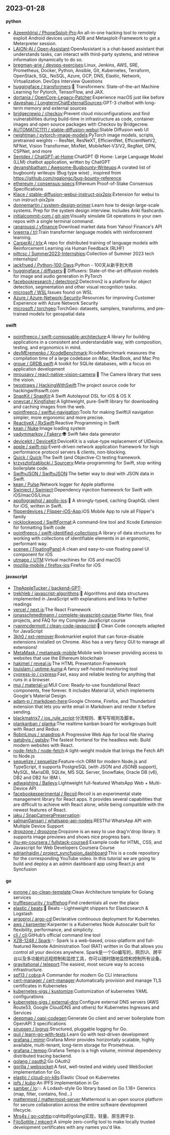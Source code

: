 ## 2023-01-28

#### python
* [AzeemIdrisi / PhoneSploit-Pro](https://github.com/AzeemIdrisi/PhoneSploit-Pro):An all-in-one hacking tool to remotely exploit Android devices using ADB and Metasploit-Framework to get a Meterpreter session.
* [LAION-AI / Open-Assistant](https://github.com/LAION-AI/Open-Assistant):OpenAssistant is a chat-based assistant that understands tasks, can interact with third-party systems, and retrieve information dynamically to do so.
* [bregman-arie / devops-exercises](https://github.com/bregman-arie/devops-exercises):Linux, Jenkins, AWS, SRE, Prometheus, Docker, Python, Ansible, Git, Kubernetes, Terraform, OpenStack, SQL, NoSQL, Azure, GCP, DNS, Elastic, Network, Virtualization. DevOps Interview Questions
* [huggingface / transformers](https://github.com/huggingface/transformers):🤗
Transformers: State-of-the-art Machine Learning for Pytorch, TensorFlow, and JAX.
* [dortania / OpenCore-Legacy-Patcher](https://github.com/dortania/OpenCore-Legacy-Patcher):Experience macOS just like before
* [daveshap / LongtermChatExternalSources](https://github.com/daveshap/LongtermChatExternalSources):GPT-3 chatbot with long-term memory and external sources
* [bridgecrewio / checkov](https://github.com/bridgecrewio/checkov):Prevent cloud misconfigurations and find vulnerabilities during build-time in infrastructure as code, container images and open source packages with Checkov by Bridgecrew.
* [AUTOMATIC1111 / stable-diffusion-webui](https://github.com/AUTOMATIC1111/stable-diffusion-webui):Stable Diffusion web UI
* [rwightman / pytorch-image-models](https://github.com/rwightman/pytorch-image-models):PyTorch image models, scripts, pretrained weights -- ResNet, ResNeXT, EfficientNet, EfficientNetV2, NFNet, Vision Transformer, MixNet, MobileNet-V3/V2, RegNet, DPN, CSPNet, and more
* [Sentdex / ChatGPT-at-Home](https://github.com/Sentdex/ChatGPT-at-Home):ChatGPT @ Home: Large Language Model (LLM) chatbot application, written by ChatGPT
* [devanshbatham / Awesome-Bugbounty-Writeups](https://github.com/devanshbatham/Awesome-Bugbounty-Writeups):A curated list of bugbounty writeups (Bug type wise) , inspired from https://github.com/ngalongc/bug-bounty-reference
* [ethereum / consensus-specs](https://github.com/ethereum/consensus-specs):Ethereum Proof-of-Stake Consensus Specifications
* [Klace / stable-diffusion-webui-instruct-pix2pix](https://github.com/Klace/stable-diffusion-webui-instruct-pix2pix):Extension for webui to run instruct-pix2pix
* [donnemartin / system-design-primer](https://github.com/donnemartin/system-design-primer):Learn how to design large-scale systems. Prep for the system design interview. Includes Anki flashcards.
* [initialcommit-com / git-sim](https://github.com/initialcommit-com/git-sim):Visually simulate Git operations in your own repos with a single terminal command.
* [ranaroussi / yfinance](https://github.com/ranaroussi/yfinance):Download market data from Yahoo! Finance's API
* [lvwerra / trl](https://github.com/lvwerra/trl):Train transformer language models with reinforcement learning.
* [CarperAI / trlx](https://github.com/CarperAI/trlx):A repo for distributed training of language models with Reinforcement Learning via Human Feedback (RLHF)
* [pittcsc / Summer2023-Internships](https://github.com/pittcsc/Summer2023-Internships):Collection of Summer 2023 tech internships!
* [jackfrued / Python-100-Days](https://github.com/jackfrued/Python-100-Days):Python - 100天从新手到大师
* [huggingface / diffusers](https://github.com/huggingface/diffusers):🤗
Diffusers: State-of-the-art diffusion models for image and audio generation in PyTorch
* [facebookresearch / detectron2](https://github.com/facebookresearch/detectron2):Detectron2 is a platform for object detection, segmentation and other visual recognition tasks.
* [microsoft / WSL](https://github.com/microsoft/WSL):Issues found on WSL
* [Azure / Azure-Network-Security](https://github.com/Azure/Azure-Network-Security):Resources for improving Customer Experience with Azure Network Security
* [microsoft / torchgeo](https://github.com/microsoft/torchgeo):TorchGeo: datasets, samplers, transforms, and pre-trained models for geospatial data

#### swift
* [pointfreeco / swift-composable-architecture](https://github.com/pointfreeco/swift-composable-architecture):A library for building applications in a consistent and understandable way, with composition, testing, and ergonomics in mind.
* [devMEremenko / XcodeBenchmark](https://github.com/devMEremenko/XcodeBenchmark):XcodeBenchmark measures the compilation time of a large codebase on iMac, MacBook, and Mac Pro
* [groue / GRDB.swift](https://github.com/groue/GRDB.swift):A toolkit for SQLite databases, with a focus on application development
* [mrousavy / react-native-vision-camera](https://github.com/mrousavy/react-native-vision-camera):📸
The Camera library that sees the vision.
* [twostraws / HackingWithSwift](https://github.com/twostraws/HackingWithSwift):The project source code for hackingwithswift.com
* [SnapKit / SnapKit](https://github.com/SnapKit/SnapKit):A Swift Autolayout DSL for iOS & OS X
* [onevcat / Kingfisher](https://github.com/onevcat/Kingfisher):A lightweight, pure-Swift library for downloading and caching images from the web.
* [pointfreeco / swiftui-navigation](https://github.com/pointfreeco/swiftui-navigation):Tools for making SwiftUI navigation simpler, more ergonomic and more precise.
* [ReactiveX / RxSwift](https://github.com/ReactiveX/RxSwift):Reactive Programming in Swift
* [kean / Nuke](https://github.com/kean/Nuke):Image loading system
* [vadymmarkov / Fakery](https://github.com/vadymmarkov/Fakery):👽
Swift fake data generator
* [devicekit / DeviceKit](https://github.com/devicekit/DeviceKit):DeviceKit is a value-type replacement of UIDevice.
* [apple / swift-nio](https://github.com/apple/swift-nio):Event-driven network application framework for high performance protocol servers & clients, non-blocking.
* [Quick / Quick](https://github.com/Quick/Quick):The Swift (and Objective-C) testing framework.
* [krzysztofzablocki / Sourcery](https://github.com/krzysztofzablocki/Sourcery):Meta-programming for Swift, stop writing boilerplate code.
* [SwiftyJSON / SwiftyJSON](https://github.com/SwiftyJSON/SwiftyJSON):The better way to deal with JSON data in Swift.
* [kean / Pulse](https://github.com/kean/Pulse):Network logger for Apple platforms
* [Swinject / Swinject](https://github.com/Swinject/Swinject):Dependency injection framework for Swift with iOS/macOS/Linux
* [apollographql / apollo-ios](https://github.com/apollographql/apollo-ios):📱
A strongly-typed, caching GraphQL client for iOS, written in Swift.
* [flipperdevices / Flipper-iOS-App](https://github.com/flipperdevices/Flipper-iOS-App):iOS Mobile App to rule all Flipper's family
* [nicklockwood / SwiftFormat](https://github.com/nicklockwood/SwiftFormat):A command-line tool and Xcode Extension for formatting Swift code
* [pointfreeco / swift-identified-collections](https://github.com/pointfreeco/swift-identified-collections):A library of data structures for working with collections of identifiable elements in an ergonomic, performant way.
* [scenee / FloatingPanel](https://github.com/scenee/FloatingPanel):A clean and easy-to-use floating panel UI component for iOS
* [utmapp / UTM](https://github.com/utmapp/UTM):Virtual machines for iOS and macOS
* [mozilla-mobile / firefox-ios](https://github.com/mozilla-mobile/firefox-ios):Firefox for iOS

#### javascript
* [TheAppleTucker / backend-GPT](https://github.com/TheAppleTucker/backend-GPT):
* [trekhleb / javascript-algorithms](https://github.com/trekhleb/javascript-algorithms):📝
Algorithms and data structures implemented in JavaScript with explanations and links to further readings
* [vercel / next.js](https://github.com/vercel/next.js):The React Framework
* [jonasschmedtmann / complete-javascript-course](https://github.com/jonasschmedtmann/complete-javascript-course):Starter files, final projects, and FAQ for my Complete JavaScript course
* [ryanmcdermott / clean-code-javascript](https://github.com/ryanmcdermott/clean-code-javascript):🛁
Clean Code concepts adapted for JavaScript
* [3kh0 / ext-remover](https://github.com/3kh0/ext-remover):Bookmarklet exploit that can force-disable extensions installed on Chrome. Also has a very fancy GUI to manage all extensions!
* [MetaMask / metamask-mobile](https://github.com/MetaMask/metamask-mobile):Mobile web browser providing access to websites that use the Ethereum blockchain
* [hakimel / reveal.js](https://github.com/hakimel/reveal.js):The HTML Presentation Framework
* [louislam / uptime-kuma](https://github.com/louislam/uptime-kuma):A fancy self-hosted monitoring tool
* [cypress-io / cypress](https://github.com/cypress-io/cypress):Fast, easy and reliable testing for anything that runs in a browser.
* [mui / material-ui](https://github.com/mui/material-ui):MUI Core: Ready-to-use foundational React components, free forever. It includes Material UI, which implements Google's Material Design.
* [adam-p / markdown-here](https://github.com/adam-p/markdown-here):Google Chrome, Firefox, and Thunderbird extension that lets you write email in Markdown and render it before sending.
* [blackmatrix7 / ios_rule_script](https://github.com/blackmatrix7/ios_rule_script):分流规则、重写写规则及脚本。
* [plankanban / planka](https://github.com/plankanban/planka):The realtime kanban board for workgroups built with React and Redux.
* [RobinLinus / snapdrop](https://github.com/RobinLinus/snapdrop):A Progressive Web App for local file sharing
* [gatsbyjs / gatsby](https://github.com/gatsbyjs/gatsby):The fastest frontend for the headless web. Build modern websites with React.
* [node-fetch / node-fetch](https://github.com/node-fetch/node-fetch):A light-weight module that brings the Fetch API to Node.js
* [sequelize / sequelize](https://github.com/sequelize/sequelize):Feature-rich ORM for modern Node.js and TypeScript, it supports PostgreSQL (with JSON and JSONB support), MySQL, MariaDB, SQLite, MS SQL Server, Snowflake, Oracle DB (v6), DB2 and DB2 for IBM i.
* [adiwajshing / Baileys](https://github.com/adiwajshing/Baileys):Lightweight full-featured WhatsApp Web + Multi-Device API
* [facebookexperimental / Recoil](https://github.com/facebookexperimental/Recoil):Recoil is an experimental state management library for React apps. It provides several capabilities that are difficult to achieve with React alone, while being compatible with the newest features of React.
* [jaku / SnapCameraPreservation](https://github.com/jaku/SnapCameraPreservation):
* [salman0ansari / whatsapp-api-nodejs](https://github.com/salman0ansari/whatsapp-api-nodejs):RESTful WhatsApp API with Multiple Device Support
* [dropzone / dropzone](https://github.com/dropzone/dropzone):Dropzone is an easy to use drag'n'drop library. It supports image previews and shows nice progress bars.
* [jhu-ep-coursera / fullstack-course4](https://github.com/jhu-ep-coursera/fullstack-course4):Example code for HTML, CSS, and Javascript for Web Developers Coursera Course
* [adrianhajdin / project_syncfusion_dashboard](https://github.com/adrianhajdin/project_syncfusion_dashboard):This is a code repository for the corresponding YouTube video. In this tutorial we are going to build and deploy a an admin dashboard app using React.js and Syncfusion

#### go
* [evrone / go-clean-template](https://github.com/evrone/go-clean-template):Clean Architecture template for Golang services
* [trufflesecurity / trufflehog](https://github.com/trufflesecurity/trufflehog):Find credentials all over the place
* [elastic / beats](https://github.com/elastic/beats):🐠
Beats - Lightweight shippers for Elasticsearch & Logstash
* [argoproj / argo-cd](https://github.com/argoproj/argo-cd):Declarative continuous deployment for Kubernetes.
* [aws / karpenter](https://github.com/aws/karpenter):Karpenter is a Kubernetes Node Autoscaler built for flexibility, performance, and simplicity.
* [cli / cli](https://github.com/cli/cli):GitHub’s official command line tool
* [XZB-1248 / Spark](https://github.com/XZB-1248/Spark):✨
Spark is a web-based, cross-platform and full-featured Remote Administration Tool (RAT) written in Go that allows you control all your devices anywhere. Spark是一个Go编写的，网页UI、跨平台以及多功能的远程控制和监控工具，你可以随时随地监控和控制所有设备。
* [gravitational / teleport](https://github.com/gravitational/teleport):The easiest, most secure way to access infrastructure.
* [spf13 / cobra](https://github.com/spf13/cobra):A Commander for modern Go CLI interactions
* [cert-manager / cert-manager](https://github.com/cert-manager/cert-manager):Automatically provision and manage TLS certificates in Kubernetes
* [kubernetes-sigs / kustomize](https://github.com/kubernetes-sigs/kustomize):Customization of kubernetes YAML configurations
* [kubernetes-sigs / external-dns](https://github.com/kubernetes-sigs/external-dns):Configure external DNS servers (AWS Route53, Google CloudDNS and others) for Kubernetes Ingresses and Services
* [deepmap / oapi-codegen](https://github.com/deepmap/oapi-codegen):Generate Go client and server boilerplate from OpenAPI 3 specifications
* [sirupsen / logrus](https://github.com/sirupsen/logrus):Structured, pluggable logging for Go.
* [quii / learn-go-with-tests](https://github.com/quii/learn-go-with-tests):Learn Go with test-driven development
* [grafana / mimir](https://github.com/grafana/mimir):Grafana Mimir provides horizontally scalable, highly available, multi-tenant, long-term storage for Prometheus.
* [grafana / tempo](https://github.com/grafana/tempo):Grafana Tempo is a high volume, minimal dependency distributed tracing backend.
* [golang / oauth2](https://github.com/golang/oauth2):Go OAuth2
* [gorilla / websocket](https://github.com/gorilla/websocket):A fast, well-tested and widely used WebSocket implementation for Go.
* [elastic / cloud-on-k8s](https://github.com/elastic/cloud-on-k8s):Elastic Cloud on Kubernetes
* [ipfs / kubo](https://github.com/ipfs/kubo):An IPFS implementation in Go
* [samber / lo](https://github.com/samber/lo):💥
A Lodash-style Go library based on Go 1.18+ Generics (map, filter, contains, find...)
* [mattermost / mattermost-server](https://github.com/mattermost/mattermost-server):Mattermost is an open source platform for secure collaboration across the entire software development lifecycle.
* [Mrs4s / go-cqhttp](https://github.com/Mrs4s/go-cqhttp):cqhttp的golang实现，轻量、原生跨平台.
* [FiloSottile / mkcert](https://github.com/FiloSottile/mkcert):A simple zero-config tool to make locally trusted development certificates with any names you'd like.
